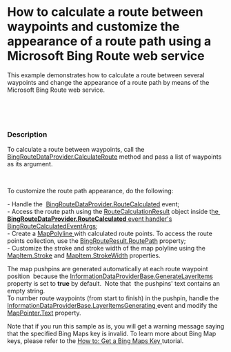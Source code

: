 # How to calculate a route between waypoints and customize the appearance of a route path using a Microsoft Bing Route web service


<p>This example demonstrates how to calculate a route between several waypoints and change the appearance of a route path by means of the Microsoft Bing Route web service.</p>
<p> </p>
<p> </p>


<h3>Description</h3>

To calculate a route between waypoints, call the <a href="http://documentation.devexpress.com/#WindowsForms/DevExpressXtraMapBingRouteDataProvider_CalculateRoutetopic"><u>BingRouteDataProvider.CalculateRoute</u></a> method and pass a list of waypoints as its argument.
<p>&nbsp;</p>
<p>To customize the route path appearance, do the following:</p>
<p>- Handle the&nbsp; <a href="https://isc.devexpress.com/Thread/WorkplaceDetails/BingRouteDataProvider.RouteCalculated"><u>BingRouteDataProvider.RouteCalculated</u></a> event;<br /> - Access the route path using the <a href="http://documentation.devexpress.com/#WindowsForms/clsDevExpressXtraMapRouteCalculationResulttopic"><u>RouteCalculationResult</u></a> object inside t<a href="http://documentation.devexpress.com/#WindowsForms/clsDevExpressXtraMapBingRouteCalculatedEventArgstopic">he&nbsp; <strong>BingRouteDataProvider.RouteCalculated</strong> event handler's <u>BingRouteCalculatedEventArgs</u></a>;<br /> - Create a <a href="http://documentation.devexpress.com/#WindowsForms/clsDevExpressXtraMapMapPolylinetopic"><u>MapPolyline</u></a><u> </u>with calculated route points. To access the route points collection, use the <a href="http://documentation.devexpress.com/#WindowsForms/DevExpressXtraMapBingRouteResult_RoutePathtopic"><u>BingRouteResult.RoutePath</u></a> property;<br /> - Customize the stroke and stroke width of the map polyline using the <a href="http://documentation.devexpress.com/#WindowsForms/DevExpressXtraMapMapItem_Stroketopic"><u>MapItem.Stroke</u></a> and <a href="http://documentation.devexpress.com/#WindowsForms/DevExpressXtraMapMapItem_StrokeWidthtopic"><u>MapItem.StrokeWidth</u></a> properties.</p>
<p>The map pushpins are generated automatically at each route waypoint position&nbsp; because the <a href="http://documentation.devexpress.com/#WindowsForms/DevExpressXtraMapInformationDataProviderBase_GenerateLayerItemstopic"><u>InformationDataProviderBase.GenerateLayerItems</u></a><u> </u>property is set to <strong>true</strong> by default.&nbsp; Note that&nbsp; the pushpins' text contains an empty string. <br /> To number route waypoints (from start to finish) in the pushpin, handle the <a href="http://documentation.devexpress.com/#WindowsForms/DevExpressXtraMapInformationDataProviderBase_LayerItemsGeneratingtopic"><u>InformationDataProviderBase.LayerItemsGenerating</u></a><u> </u>event and modify the <a href="http://documentation.devexpress.com/#WindowsForms/DevExpressXtraMapMapPointer_Texttopic"><u>MapPointer.Text</u></a> property.</p>
<p>Note that if you run this sample as is, you will get a warning message saying that the specified Bing Maps key is invalid. To learn more about Bing Map keys, please refer to the <a href="http://help.devexpress.com/#WindowsForms/CustomDocument15102"><u>How to: Get a Bing Maps Key</u></a><u> </u>tutorial.</p>

<br/>



